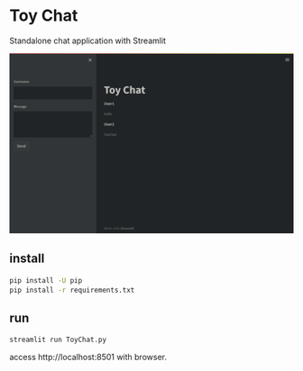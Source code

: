 # Toy Chat

Standalone chat application with Streamlit

![](assets/Documentation/sample.png)

## install

```bash
pip install -U pip
pip install -r requirements.txt
```

## run

```bash
streamlit run ToyChat.py
```

access http://localhost:8501 with browser.
